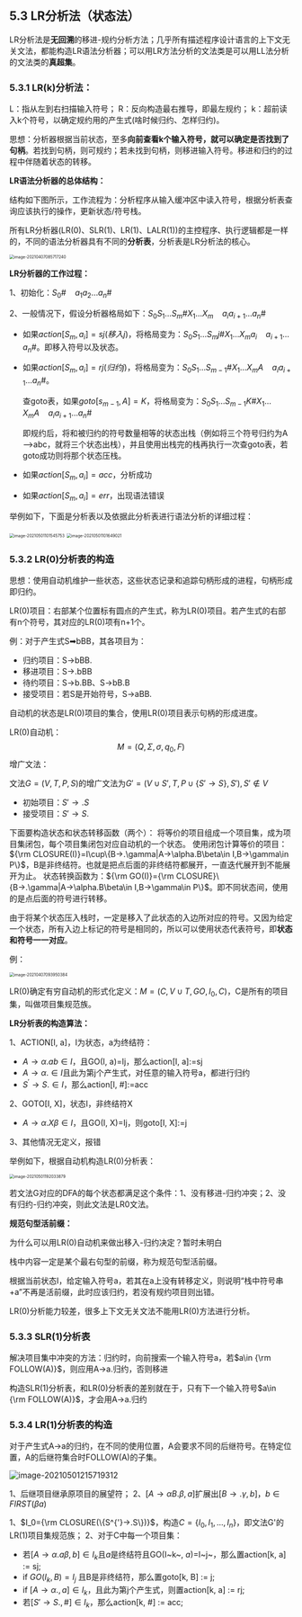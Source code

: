 ## 5.3 LR分析法（状态法）

LR分析法是**无回溯**的移进-规约分析方法；几乎所有描述程序设计语言的上下文无关文法，都能构造LR语法分析器；可以用LR方法分析的文法类是可以用LL法分析的文法类的**真超集**。

### 5.3.1 LR(k)分析法：

L：指从左到右扫描输入符号；
R：反向构造最右推导，即最左规约；
k：超前读入k个符号，以确定规约用的产生式(啥时候归约、怎样归约)。

思想：分析器根据当前状态，至多**向前查看k个输入符号，就可以确定是否找到了句柄**。若找到句柄，则可规约；若未找到句柄，则移进输入符号。移进和归约的过程中伴随着状态的转移。

**LR语法分析器的总体结构：**

结构如下图所示，工作流程为：分析程序从输入缓冲区中读入符号，根据分析表查询应该执行的操作，更新状态/符号栈。

所有LR分析器(LR(0)、SLR(1)、LR(1)、LALR(1))的主控程序、执行逻辑都是一样的，不同的语法分析器具有不同的**分析表**，分析表是LR分析法的核心。

<img src="https://i.loli.net/2021/04/07/uZcnlM7A4fFo6aj.png" alt="image-20210407085717240" style="zoom:50%;" />

**LR分析器的工作过程：**

1、初始化：$S_0\#\ \ \ \  a_1a_2\dots a_n\#$

2、一般情况下，假设分析器格局如下：$S_0S_1\dots S_m\#X_1\dots X_m\ \ \ \  a_ia_{i+1}\dots a_n\#$

* 如果$action[S_m, a_i] = sj(移入j)$，将格局变为：$S_0S_1\dots S_mj\#X_1\dots X_ma_i\ \ \ \  a_{i+1}\dots a_n\#$。即移入符号以及状态。

* 如果$action[S_m, a_i] = rj(归约j)$，将格局变为：$S_0S_1\dots S_{m-1}\#X_1\dots X_mA\ \ \ \  a_ia_{i+1}\dots a_n\#$。

  查goto表，如果$goto[s_{m-1},A]=K$，将格局变为：$S_0S_1\dots S_{m-1}K\#X_1\dots X_mA\ \ \ \  a_ia_{i+1}\dots a_n\#$

  即规约后，将和被归约的符号数量相等的状态出栈（例如将三个符号归约为A—>abc，就将三个状态出栈），并且使用出栈完的栈再执行一次查goto表，若goto成功则将那个状态压栈。

* 如果$action[S_m, a_i] = acc$，分析成功

* 如果$action[S_m, a_i] = err$，出现语法错误

举例如下，下面是分析表以及依据此分析表进行语法分析的详细过程：

<img src="https://i.loli.net/2021/05/01/8JxTAE5oOgYD6rn.png" alt="image-20210501101545753" style="zoom: 50%;" />

<img src="https://i.loli.net/2021/05/01/CltwLAiWO1U5JQk.png" alt="image-20210501101649021" style="zoom:50%;" />

### 5.3.2 LR(0)分析表的构造

思想：使用自动机维护一些状态，这些状态记录和追踪句柄形成的进程，句柄形成即归约。

LR(0)项目：右部某个位置标有圆点的产生式，称为LR(0)项目。若产生式的右部有n个符号，其对应的LR(0)项有n+1个。

例：对于产生式S➡bBB，其各项目为：

* 归约项目：S→bBB.
* 移进项目：S→.bBB
* 待约项目：S→b.BB、S→bB.B
* 接受项目：若S是开始符号，S→aBB.

自动机的状态是LR(0)项目的集合，使用LR(0)项目表示句柄的形成进度。

LR(0)自动机：
$$
M=(Q,\Sigma,\sigma,q_0,F)
$$
增广文法：

文法$G=(V, T, P, S)$的增广文法为$G'=(V \cup {S'}, T, P \cup \{S'→S\}, S'), S'\notin V$

* 初始项目：$S'→.S$
* 接受项目：$S'→S.$

下面要构造状态和状态转移函数（两个）：
将等价的项目组成一个项目集，成为项目集闭包，每个项目集闭包对应自动机的一个状态。
使用闭包计算等价的项目：${\rm CLOSURE(I)}=I\cup\{B→.\gamma|A→\alpha.B\beta\in I,B→\gamma\in P\}$，B是非终结符。也就是把点后面的非终结符都展开，一直迭代展开到不能展开为止。
状态转换函数为：${\rm GO(I)}={\rm CLOSURE}\{B→.\gamma|A→\alpha.B\beta\in I,B→\gamma\in P\}$。即不同状态间，使用的是点后面的符号进行转移。

由于将某个状态压入栈时，一定是移入了此状态的入边所对应的符号。又因为给定一个状态，所有入边上标记的符号是相同的，所以可以使用状态代表符号，即**状态和符号一一对应**。

例：

<img src="https://i.loli.net/2021/04/07/PbdGkL6DUYOgnh1.png" alt="image-20210407093950384" style="zoom: 50%;" />

LR(0)确定有穷自动机的形式化定义：$M=(C,V\cup T,GO,I_0,C)$，C是所有的项目集，叫做项目集规范族。

**LR分析表的构造算法：**

1、ACTION[I, a]，I为状态，a为终结符： 

* $A→\alpha.ab\in I$，且GO(I, a)=Ij，那么action[I, a]:=sj
* $A→\alpha.\in I$且此为第j个产生式，对任意的输入符号a，都进行归约
* $S^{'}→S.\in I$，那么action[I, #]:=acc

2、GOTO[I, X]，状态I，非终结符X

* $A→\alpha.X\beta\in I$，且GO(I, X)=Ij，则goto[I, X]:=j

3、其他情况无定义，报错

举例如下，根据自动机构造LR(0)分析表：

<img src="https://i.loli.net/2021/05/01/rTWQuPZ7w9q3ndN.png" alt="image-20210501192033879" style="zoom:50%;" />

若文法G对应的DFA的每个状态都满足这个条件：1、没有移进-归约冲突；2、没有归约-归约冲突，则此文法是LR0文法。

**规范句型活前缀：**

为什么可以用LR(0)自动机来做出移入-归约决定？暂时未明白

栈中内容一定是某个最右句型的前缀，称为规范句型活前缀。

根据当前状态I，给定输入符号a，若其在a上没有转移定义，则说明“栈中符号串+a”不再是活前缀，此时应该归约，若没有规约项目则出错。

LR(0)分析能力较差，很多上下文无关文法不能用LR(0)方法进行分析。

### 5.3.3 SLR(1)分析表

解决项目集中冲突的方法：归约时，向前搜索一个输入符号a，若$a\in {\rm FOLLOW(A)}$，则应用A→a.归约，否则移进

构造SLR(1)分析表，和LR(0)分析表的差别就在于，只有下一个输入符号$a\in {\rm FOLLOW(A)}$，才会用A→a.归约

### 5.3.4 LR(1)分析表的构造

对于产生式A→a的归约，在不同的使用位置，A会要求不同的后继符号。在特定位置，A的后继符集合时FOLLOW(A)的子集。

![image-20210501215719312](https://i.loli.net/2021/05/01/eCy2YHQbK5rGPVl.png)

1、后继项目继承原项目的展望符；
2、$[A→\alpha B.\beta,a]$扩展出$[B→.\gamma,b]$，$b\in FIRST(\beta a)$

1、$I_0={\rm CLOSURE(\{S^{'}→.S\})}$，构造$C=\{I_0,I_1,\dots,I_n\}$，即文法G'的LR(1)项目集规范族；
2、对于C中每一个项目集：

* 若$[A→\alpha. a\beta,b]\in I_k$且$a$是终结符且GO(I~k~, $a$)=I~j~，那么置action[k, a] := sj;
* if $GO(I_k, B)=I_j$ 且B是非终结符，那么置goto[k, B] := j;
* if $[A→\alpha., a]\in I_k$，且此为第j个产生式，则置action[k, a] := rj;
* 若$[S'→S.,\#]\in I_k$，那么action[k, #] := acc;